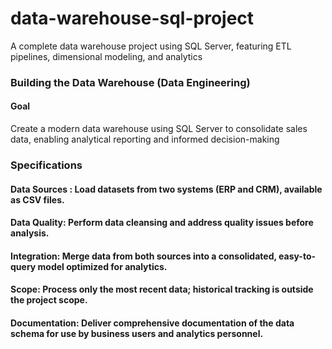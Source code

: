 # data-warehouse-sql-project
A complete data warehouse project using SQL Server, featuring ETL pipelines, dimensional modeling, and analytics
### Building the Data Warehouse (Data Engineering)

#### Goal
Create a modern data warehouse using SQL Server to consolidate sales data, enabling analytical reporting and informed decision-making

### Specifications
#### Data Sources : Load datasets from two systems (ERP and CRM), available as CSV files.
#### Data Quality: Perform data cleansing and address quality issues before analysis.
#### Integration: Merge data from both sources into a consolidated, easy-to-query model optimized for analytics.
#### Scope: Process only the most recent data; historical tracking is outside the project scope.
#### Documentation: Deliver comprehensive documentation of the data schema for use by business users and analytics personnel.

